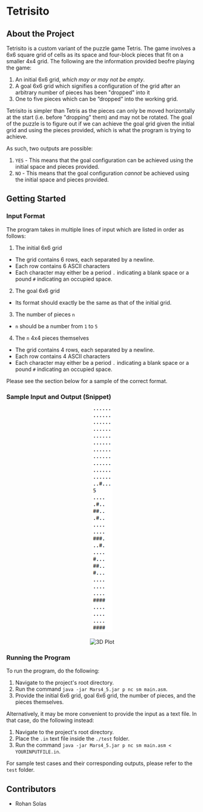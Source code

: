 # Tetrisito

## About the Project
Tetrisito is a custom variant of the puzzle game Tetris. The game involves a 6x6 square grid of cells as its space and four-block pieces that fit on a smaller 4x4 grid. The following are the information provided beofre playing the game:
1. An initial 6x6 grid, *which may or may not be empty*.
2. A goal 6x6 grid which signifies a configuration of the grid after an arbitrary number of pieces has been "dropped" into it
3. One to five pieces which can be ”dropped” into the working grid.
   
Tetrisito is simpler than Tetris as the pieces can only be moved horizontally at the start (i.e. before "dropping" them) and may not be rotated. The goal of the puzzle is to figure out if we can achieve the goal grid given the initial grid and using the pieces provided, which is what the program is trying to achieve.

As such, two outputs are possible:
1. `YES` - This means that the goal configuration can be achieved using the initial space and pieces provided.
2. `NO` - This means that the goal configuration *cannot* be achieved using the initial space and pieces provided.

## Getting Started

### Input Format
The program takes in multiple lines of input which are listed in order as follows:
1. The initial 6x6 grid
  - The grid contains 6 rows, each separated by a newline.
  - Each row contains 6 ASCII characters
  - Each character may either be a period `.` indicating a blank space or a pound `#` indicating an occupied space.
2. The goal 6x6 grid
  - Its format should exactly be the same as that of the initial grid.
3. The number of pieces `n`
  -  `n` should be a number from `1` to `5`
4. The `n` 4x4 pieces themselves
  - The grid contains 4 rows, each separated by a newline.
  - Each row contains 4 ASCII characters
  - Each character may either be a period `.` indicating a blank space or a pound `#` indicating an occupied space.

Please see the section below for a sample of the correct format.

### Sample Input and Output (Snippet)
<p align="center">
  <img src="dump/sample_in.png" alt="3D Plot" style="max-width:25%">
</p>

<p align="center">
  <img src="dump/sampel_out.png" alt="3D Plot" style="max-width:25%">
</p>

### Running the Program
To run the program, do the following:
1. Navigate to the project's root directory.
2. Run the command `java -jar Mars4_5.jar p nc sm main.asm`.
3. Provide the initial 6x6 grid, goal 6x6 grid, the number of pieces, and the pieces themselves.

Alternatively, it may be more convenient to provide the input as a text file. In that case, do the following instead:
1. Navigate to the project's root directory.
2. Place the `.in` text file inside the `./test` folder.
3. Run the command `java -jar Mars4_5.jar p nc sm main.asm < YOURINPUTFILE.in`.
   
For sample test cases and their corresponding outputs, please refer to the `test` folder.

## Contributors
* Rohan Solas

